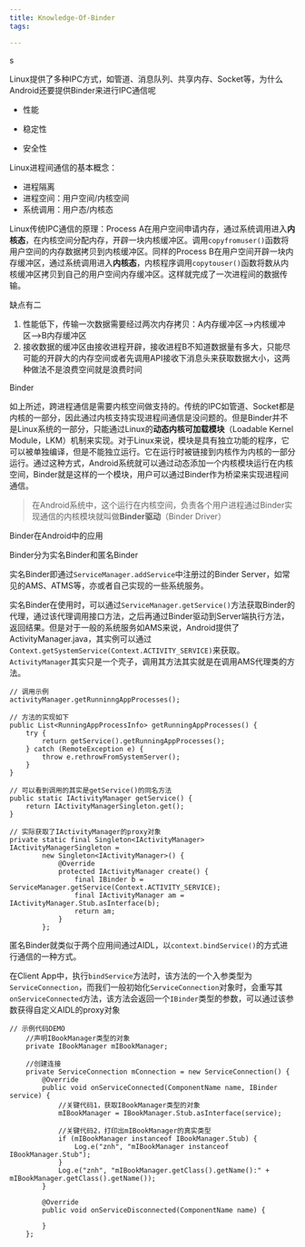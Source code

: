```yaml
---
title: Knowledge-Of-Binder
tags:

---
```


s



Linux提供了多种IPC方式，如管道、消息队列、共享内存、Socket等，为什么Android还要提供Binder来进行IPC通信呢

- 性能

- 稳定性
- 安全性



Linux进程间通信的基本概念：

- 进程隔离
- 进程空间：用户空间/内核空间
- 系统调用：用户态/内核态

Linux传统IPC通信的原理：Process A在用户空间申请内存，通过系统调用进入**内核态**，在内核空间分配内存，开辟一块内核缓冲区。调用`copyfromuser()`函数将用户空间的内存数据拷贝到内核缓冲区。同样的Process B在用户空间开辟一块内存缓冲区，通过系统调用进入**内核态**，内核程序调用`copytouser()`函数将数从内核缓冲区拷贝到自己的用户空间内存缓冲区。这样就完成了一次进程间的数据传输。

缺点有二

1. 性能低下，传输一次数据需要经过两次内存拷贝：A内存缓冲区-->内核缓冲区-->B内存缓冲区
2. 接收数据的缓冲区由接收进程开辟，接收进程B不知道数据量有多大，只能尽可能的开辟大的内存空间或者先调用API接收下消息头来获取数据大小，这两种做法不是浪费空间就是浪费时间



Binder

如上所述，跨进程通信是需要内核空间做支持的。传统的IPC如管道、Socket都是内核的一部分，因此通过内核支持实现进程间通信是没问题的。但是Binder并不是Linux系统的一部分，只能通过Linux的**动态内核可加载模块**（Loadable Kernel Module，LKM）机制来实现。对于Linux来说，模块是具有独立功能的程序，它可以被单独编译，但是不能独立运行。它在运行时被链接到内核作为内核的一部分运行。通过这种方式，Android系统就可以通过动态添加一个内核模块运行在内核空间，Binder就是这样的一个模块，用户可以通过Binder作为桥梁来实现进程间通信。

> 在Android系统中，这个运行在内核空间，负责各个用户进程通过Binder实现通信的内核模块就叫做**Binder驱动**（Binder Driver）









Binder在Android中的应用

Binder分为实名Binder和匿名Binder

实名Binder即通过`ServiceManager.addService`中注册过的Binder Server，如常见的AMS、ATMS等，亦或者自己实现的一些系统服务。

实名Binder在使用时，可以通过`ServiceManager.getService()`方法获取Binder的代理，通过该代理调用接口方法，之后再通过Binder驱动到Server端执行方法，返回结果。但是对于一般的系统服务如AMS来说，Android提供了ActivityManager.java，其实例可以通过`Context.getSystemService(Context.ACTIVITY_SERVICE)`来获取。`ActivityManager`其实只是一个壳子，调用其方法其实就是在调用AMS代理类的方法。

```
// 调用示例
activityManager.getRunninngAppProcesses();

// 方法的实现如下
public List<RunningAppProcessInfo> getRunningAppProcesses() {
    try {
        return getService().getRunningAppProcesses();        
    } catch (RemoteException e) {
        throw e.rethrowFromSystemServer();
    }
}

// 可以看到调用的其实是getService()的同名方法
public static IActivityManager getService() {
    return IActivityManagerSingleton.get();
}

// 实际获取了IActivityManager的proxy对象
private static final Singleton<IActivityManager> IActivityManagerSingleton =
        new Singleton<IActivityManager>() {
            @Override
            protected IActivityManager create() {
                final IBinder b = ServiceManager.getService(Context.ACTIVITY_SERVICE);
                final IActivityManager am = IActivityManager.Stub.asInterface(b);
                return am;
            }
        };

```

匿名Binder就类似于两个应用间通过AIDL，以`context.bindService()`的方式进行通信的一种方式。

在Client App中，执行`bindService`方法时，该方法的一个入参类型为`ServiceConnection`，而我们一般初始化`ServiceConnection`对象时，会重写其`onServiceConnected`方法，该方法会返回一个`IBinder`类型的参数，可以通过该参数获得自定义AIDL的proxy对象

```
// 示例代码DEMO
    //声明IBookManager类型的对象
    private IBookManager mIBookManager;

    //创建连接
    private ServiceConnection mConnection = new ServiceConnection() {
        @Override
        public void onServiceConnected(ComponentName name, IBinder service) {
            //关键代码1，获取IBookManager类型的对象
            mIBookManager = IBookManager.Stub.asInterface(service);

			//关键代码2，打印出mIBookManager的真实类型
            if (mIBookManager instanceof IBookManager.Stub) {
                Log.e("znh", "mIBookManager instanceof IBookManager.Stub");
            }
            Log.e("znh", "mIBookManager.getClass().getName():" + mIBookManager.getClass().getName());
        }

        @Override
        public void onServiceDisconnected(ComponentName name) {

        }
    };

```





